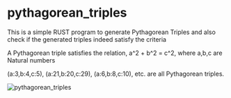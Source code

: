 # pythagorean_triples
This is a simple RUST program to generate Pythagorean Triples and also check if the generated triples indeed satisfy the criteria

A Pythagorean triple satisfies the relation, a^2 + b^2 = c^2, where a,b,c are Natural numbers

(a:3,b:4,c:5), (a:21,b:20,c:29), (a:6,b:8,c:10), etc. are all Pythagorean triples.

![pythagorean_triples](https://user-images.githubusercontent.com/82666308/195559835-1ef6d0ba-d2fc-4307-8ee8-ce879f4f991f.JPG)

